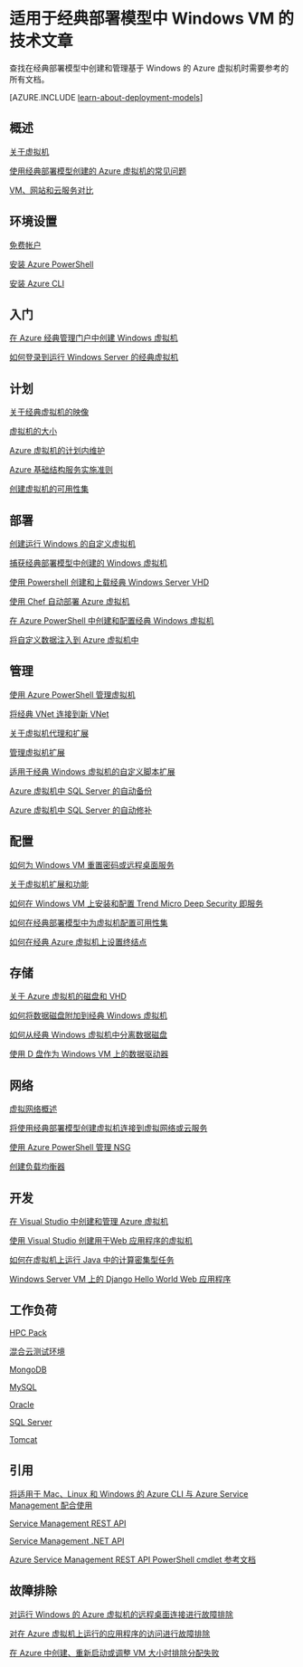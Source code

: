 <properties
   pageTitle="适用于 Azure 中 Windows VM 的技术文章 | Azure"
   description="与 Windows 虚拟机相关的 Azure 文档文章完整列表"
   services="virtual-machines-windows"
   documentationCenter=""
   authors="dlepow"
   manager="timlt"
   tags="azure-service-management,azure-resource-manager"
   editor=""/>

<tags
   ms.service="virtual-machines-windows"
   ms.devlang="na"
   ms.topic="article"
   ms.tgt_pltfrm="vm-windows"
   ms.workload="infrastructure-services"
   ms.date="08/05/2016"
   wacn.date="03/28/2017"
   ms.author="cynthn"/>

# 适用于经典部署模型中 Windows VM 的技术文章


查找在经典部署模型中创建和管理基于 Windows 的 Azure 虚拟机时需要参考的所有文档。

[AZURE.INCLUDE [learn-about-deployment-models](../../includes/learn-about-deployment-models-classic-include.md)]

## 概述

[关于虚拟机](/documentation/articles/virtual-machines-windows-about/)

[使用经典部署模型创建的 Azure 虚拟机的常见问题](/documentation/articles/virtual-machines-windows-classic-faq/)

[VM、网站和云服务对比](/documentation/articles/choose-web-site-cloud-service-vm/)



## 环境设置

[免费帐户](/pricing/1rmb-trial/)
 
[安装 Azure PowerShell](https://docs.microsoft.com/powershell/azureps-cmdlets-docs)

[安装 Azure CLI](/documentation/articles/xplat-cli-install/)


## 入门

[在 Azure 经典管理门户中创建 Windows 虚拟机](/documentation/articles/virtual-machines-windows-classic-tutorial/)

[如何登录到运行 Windows Server 的经典虚拟机](/documentation/articles/virtual-machines-windows-classic-connect-logon/)




## 计划

[关于经典虚拟机的映像](/documentation/articles/virtual-machines-windows-classic-about-images/)

[虚拟机的大小](/documentation/articles/virtual-machines-windows-sizes/)

[Azure 虚拟机的计划内维护](/documentation/articles/virtual-machines-windows-planned-maintenance/)

[Azure 基础结构服务实施准则](/documentation/articles/virtual-machines-windows-infrastructure-subscription-accounts-guidelines/)

[创建虚拟机的可用性集](/documentation/articles/virtual-machines-windows-classic-configure-availability/)


## 部署

[创建运行 Windows 的自定义虚拟机](/documentation/articles/virtual-machines-windows-classic-createportal/)

[捕获经典部署模型中创建的 Windows 虚拟机](/documentation/articles/virtual-machines-windows-classic-capture-image/)

[使用 Powershell 创建和上载经典 Windows Server VHD](/documentation/articles/virtual-machines-windows-classic-createupload-vhd/)

[使用 Chef 自动部署 Azure 虚拟机](/documentation/articles/virtual-machines-windows-chef-automation/)

[在 Azure PowerShell 中创建和配置经典 Windows 虚拟机](/documentation/articles/virtual-machines-windows-classic-create-powershell/)

[将自定义数据注入到 Azure 虚拟机中](/documentation/articles/virtual-machines-windows-classic-inject-custom-data/)


## 管理

[使用 Azure PowerShell 管理虚拟机](/documentation/articles/virtual-machines-windows-classic-manage-psh/)

[将经典 VNet 连接到新 VNet](/documentation/articles/vpn-gateway-connect-different-deployment-models-portal/)
	
[关于虚拟机代理和扩展](/documentation/articles/virtual-machines-windows-classic-agents-and-extensions/)

[管理虚拟机扩展](/documentation/articles/virtual-machines-windows-classic-manage-extensions/)

[适用于经典 Windows 虚拟机的自定义脚本扩展](/documentation/articles/virtual-machines-windows-classic-extensions-customscript/)

[Azure 虚拟机中 SQL Server 的自动备份](/documentation/articles/virtual-machines-windows-classic-sql-automated-backup/)

[Azure 虚拟机中 SQL Server 的自动修补](/documentation/articles/virtual-machines-windows-classic-sql-automated-patching/)



## 配置

[如何为 Windows VM 重置密码或远程桌面服务](/documentation/articles/virtual-machines-windows-reset-rdp/)

[关于虚拟机扩展和功能](/documentation/articles/virtual-machines-windows-extensions-features/)
	
[如何在 Windows VM 上安装和配置 Trend Micro Deep Security 即服务](/documentation/articles/virtual-machines-windows-classic-install-trend/)

[如何在经典部署模型中为虚拟机配置可用性集](/documentation/articles/virtual-machines-windows-classic-configure-availability/)

[如何在经典 Azure 虚拟机上设置终结点](/documentation/articles/virtual-machines-windows-classic-setup-endpoints/)

## 存储

[关于 Azure 虚拟机的磁盘和 VHD](/documentation/articles/storage-about-disks-and-vhds-windows/)
	
[如何将数据磁盘附加到经典 Windows 虚拟机](/documentation/articles/virtual-machines-windows-classic-attach-disk/)

[如何从经典 Windows 虚拟机中分离数据磁盘](/documentation/articles/virtual-machines-windows-classic-detach-disk/)

[使用 D 盘作为 Windows VM 上的数据驱动器](/documentation/articles/virtual-machines-windows-classic-change-drive-letter/)

## 网络

[虚拟网络概述](/documentation/articles/virtual-networks-overview/)

[将使用经典部署模型创建虚拟机连接到虚拟网络或云服务](/documentation/articles/virtual-machines-windows-classic-connect-vms/)
	
[使用 Azure PowerShell 管理 NSG](/documentation/articles/virtual-networks-create-nsg-classic-ps/)

[创建负载均衡器](/documentation/articles/load-balancer-get-started-internet-classic-portal/)

	

## 开发

[在 Visual Studio 中创建和管理 Azure 虚拟机](/documentation/articles/virtual-machines-windows-classic-manage-visual-studio/)

[使用 Visual Studio 创建用于Web 应用程序的虚拟机](/documentation/articles/virtual-machines-windows-classic-web-app-visual-studio/)

[如何在虚拟机上运行 Java 中的计算密集型任务](/documentation/articles/virtual-machines-windows-classic-java-run-compute-intensive-task/)

[Windows Server VM 上的 Django Hello World Web 应用程序](/documentation/articles/virtual-machines-windows-classic-python-django-web-app/)
		


## 工作负荷

[HPC Pack](/documentation/articles/virtual-machines-windows-hpcpack-cluster-options/)

[混合云测试环境](/documentation/articles/virtual-machines-windows-ps-hybrid-cloud-test-env-sim/)

[MongoDB](/documentation/articles/virtual-machines-windows-classic-install-mongodb/)

[MySQL](/documentation/articles/virtual-machines-windows-classic-mysql-2008r2/)

[Oracle](http://www.oracle.com/technetwork/topics/cloud/faq-1963009.html#support)

[SQL Server](/documentation/articles/virtual-machines-windows-sql-server-iaas-overview/)

[Tomcat](/documentation/articles/virtual-machines-windows-classic-java-run-tomcat-app-server/)

## 引用
[将适用于 Mac、Linux 和 Windows 的 Azure CLI 与 Azure Service Management 配合使用](/documentation/articles/virtual-machines-command-line-tools/)

[Service Management REST API](https://msdn.microsoft.com/zh-cn/library/azure/ee460799.aspx)

[Service Management .NET API](https://msdn.microsoft.com/zh-cn/library/azure/mt420161.aspx)

[Azure Service Management REST API PowerShell cmdlet 参考文档](https://msdn.microsoft.com/zh-cn/library/azure/dn708504.aspx)


## 故障排除

[对运行 Windows 的 Azure 虚拟机的远程桌面连接进行故障排除](/documentation/articles/virtual-machines-windows-troubleshoot-rdp-connection/)

[对在 Azure 虚拟机上运行的应用程序的访问进行故障排除](/documentation/articles/virtual-machines-windows-troubleshoot-app-connection/)

[在 Azure 中创建、重新启动或调整 VM 大小时排除分配失败](/documentation/articles/virtual-machines-windows-allocation-failure/)

<!---HONumber=Mooncake_Quality_Review_1118_2016-->